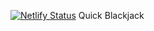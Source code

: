 [![Netlify Status](https://api.netlify.com/api/v1/badges/c1ff613b-9d8f-47ff-abce-e1d929dac139/deploy-status)](https://app.netlify.com/sites/quick-blackjack/deploys) Quick Blackjack
